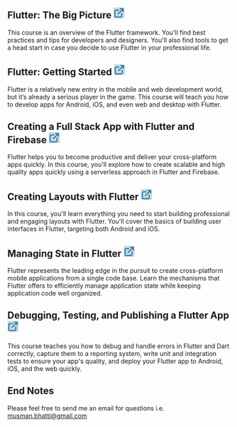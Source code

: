 ## Flutter: The Big Picture   [![Course Link](images/courselink.png)](https://app.pluralsight.com/library/courses/flutter-big-picture)
This course is an overview of the Flutter framework. You'll find best practices and tips for developers and designers. You'll also find tools to get a head start in case you decide to use Flutter in your professional life.

## Flutter: Getting Started   [![Course Link](images/courselink.png)](https://app.pluralsight.com/library/courses/getting-started-flutter)
Flutter is a relatively new entry in the mobile and web development world, but it’s already a serious player in the game. This course will teach you how to develop apps for Android, iOS, and even web and desktop with Flutter.

## Creating a Full Stack App with Flutter and Firebase   [![Course Link](images/courselink.png)](https://app.pluralsight.com/library/courses/creating-full-stack-app-flutter-firebase)
Flutter helps you to become productive and deliver your cross-platform apps quickly. In this course, you'll explore how to create scalable and high quality apps quickly using a serverless approach in Flutter and Firebase.

## Creating Layouts with Flutter   [![Course Link](images/courselink.png)](https://app.pluralsight.com/library/courses/creating-layouts-flutter)
In this course, you'll learn everything you need to start building professional and engaging layouts with Flutter. You'll cover the basics of building user interfaces in Flutter, targeting both Android and iOS.

## Managing State in Flutter   [![Course Link](images/courselink.png)](https://app.pluralsight.com/library/courses/managing-state-flutter)
Flutter represents the leading edge in the pursuit to create cross-platform mobile applications from a single code base. Learn the mechanisms that Flutter offers to efficiently manage application state while keeping application code well organized.

## Debugging, Testing, and Publishing a Flutter App   [![Course Link](images/courselink.png)](https://app.pluralsight.com/library/courses/debugging-testing-publishing-flutter-app)
This course teaches you how to debug and handle errors in Flutter and Dart correctly, capture them to a reporting system, write unit and integration tests to ensure your app's quality, and deploy your Flutter app to Android, iOS, and the web quickly.

## End Notes
Please feel free to send me an email for questions i.e. musman.bhatti@gmail.com

